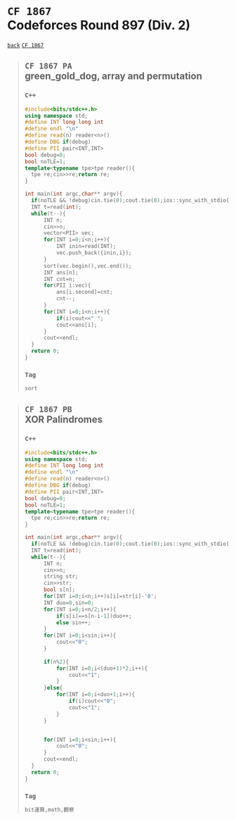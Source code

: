 <link id="style_css" rel="stylesheet" type="text/css" href="/OJ_ans/style.css">

# `CF 1867`<br>Codeforces Round 897 (Div. 2)
[`back`](../) [`CF 1867`](https://codeforces.com/contest/1867)

> ## `CF 1867 PA`<br>green_gold_dog, array and permutation
> ### `C++`
> ```c++
> #include<bits/stdc++.h>
> using namespace std;
> #define INT long long int
> #define endl "\n"
> #define read(n) reader<n>()
> #define DBG if(debug)
> #define PII pair<INT,INT>
> bool debug=0;
> bool noTLE=1;
> template<typename tpe>tpe reader(){
> 	tpe re;cin>>re;return re;
> }
> 
> int main(int argc,char** argv){
> 	if(noTLE && !debug)cin.tie(0);cout.tie(0);ios::sync_with_stdio(0);
> 	INT t=read(int);
> 	while(t--){
> 		INT n;
> 		cin>>n;
> 		vector<PII> vec;
> 		for(INT i=0;i<n;i++){
> 			INT inin=read(INT);
> 			vec.push_back({inin,i});
> 		}
> 		sort(vec.begin(),vec.end());
> 		INT ans[n];
> 		INT cnt=n;
> 		for(PII i:vec){
> 			ans[i.second]=cnt;
> 			cnt--;
> 		}
> 		for(INT i=0;i<n;i++){
> 			if(i)cout<<" ";
> 			cout<<ans[i];
> 		}
> 		cout<<endl;
> 	}
> 	return 0;
> }
> ```
> ### `Tag`
> ```txt
> sort
> ```

> ## `CF 1867 PB`<br>XOR Palindromes
> ### `C++`
> ```c++
> #include<bits/stdc++.h>
> using namespace std;
> #define INT long long int
> #define endl "\n"
> #define read(n) reader<n>()
> #define DBG if(debug)
> #define PII pair<INT,INT>
> bool debug=0;
> bool noTLE=1;
> template<typename tpe>tpe reader(){
> 	tpe re;cin>>re;return re;
> }
> 
> int main(int argc,char** argv){
> 	if(noTLE && !debug)cin.tie(0);cout.tie(0);ios::sync_with_stdio(0);
> 	INT t=read(int);
> 	while(t--){
> 		INT n;
> 		cin>>n;
> 		string str;
> 		cin>>str;
> 		bool s[n];
> 		for(INT i=0;i<n;i++)s[i]=str[i]-'0';
> 		INT duo=0,sin=0;
> 		for(INT i=0;i<n/2;i++){
> 			if(s[i]==s[n-i-1])duo++;
> 			else sin++;
> 		}
> 		for(INT i=0;i<sin;i++){
> 			cout<<"0";
> 		}
> 		
> 		if(n%2){
> 			for(INT i=0;i<(duo+1)*2;i++){
> 				cout<<"1";
> 			}
> 		}else{
> 			for(INT i=0;i<duo+1;i++){
> 				if(i)cout<<"0";
> 				cout<<"1";
> 			}
> 		}
> 
> 
> 		for(INT i=0;i<sin;i++){
> 			cout<<"0";
> 		}
> 		cout<<endl;
> 	}
> 	return 0;
> }
> ```
> ### `Tag`
> ```txt
> bit運算,math,觀察
> ```


